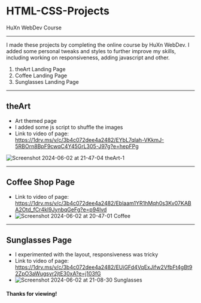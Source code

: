 # HTML-CSS-Projects
HuXn WebDev Course
<hr>
I made these projects by completing the online course by HuXn WebDev.
I added some personal tweaks and styles to further improve my skills, including working on responsiveness, adding javascript and other.
<ol>
  <li>theArt Landing Page</li>
  <li>Coffee Landing Page</li>
  <li>Sunglasses Landing Page</li>
</ol>
<hr>

## theArt

- Art themed page
- I added some js script to shuffle the images
- Link to video of page: https://1drv.ms/v/c/3b4c072dee4a2482/EYbL7qlah-VKkmJ-5RBOrn8BpF9cwqC4Y45GrL305-J97g?e=hepFPg

![Screenshot 2024-06-02 at 21-47-04 theArt-1](https://github.com/temelkovskaT/HTML-CSS-Projects/assets/85082180/3ee6dc06-8201-4864-92d3-9f9176a6dfb5)

<hr>

## Coffee Shop Page

- Link to video of page: https://1drv.ms/v/c/3b4c072dee4a2482/Eblaam1YR1hMqh0s3Kv07KABA2Otd_fCr4kl9JynbqGeFg?e=p94Ivd
- ![Screenshot 2024-06-02 at 20-47-01 Coffee](https://github.com/temelkovskaT/HTML-CSS-Projects/assets/85082180/e441734c-ff8b-4fdf-9fd9-c2934e71ab5b)


<hr>

## Sunglasses Page
- I experimented with the layout, responsiveness was tricky
- Link to video of page: https://1drv.ms/v/c/3b4c072dee4a2482/EUiGFd4VqExJifw2VfbFt4gBt92ZpO3aWugsyr2jtE30xA?e=j103fG
- ![Screenshot 2024-06-02 at 21-08-30 Sunglasses](https://github.com/temelkovskaT/HTML-CSS-Projects/assets/85082180/8ef499e1-36a3-4927-a122-54bc281614ee)


#### Thanks for viewing!

